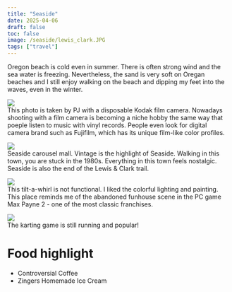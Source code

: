 ```yaml
---
title: "Seaside"
date: 2025-04-06
draft: false
toc: false
image: /seaside/lewis_clark.JPG
tags: ["travel"]
---
```

Oregon beach is cold even in summer. There is often strong wind and the sea water is freezing. Nevertheless, the sand is very soft on Oregan beaches and I still enjoy walking on the beach and dipping my feet into the waves, even in the winter. 

![](/seaside/beach.JPG)  
This photo is taken by PJ with a disposable Kodak film camera. Nowadays shooting with a film camera is becoming a niche hobby the same way that poeple listen to music with vinyl records. People even look for digital camera brand such as Fujifilm, which has its unique film-like color profiles.


![](/seaside/carousel.JPG)  
Seaside carousel mall. Vintage is the highlight of Seaside. Walking in this town, you are stuck in the 1980s. Everything in this town feels nostalgic. Seaside is also the end of the Lewis & Clark trail.


![](/seaside/tilt.JPG)  
This tilt-a-whirl is not functional. I liked the colorful lighting and painting. This place reminds me of the abandoned funhouse scene in the PC game Max Payne 2 - one of the most classic franchises.


![](/seaside/kart.JPG)  
The karting game is still running and popular!


# Food highlight
- Controversial Coffee
- Zingers Homemade Ice Cream

